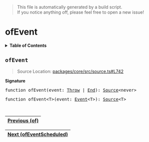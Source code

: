 > This file is automatically generated by a build script.<br>If you notice anything off, please feel free to open a new issue!

# ofEvent

<details><summary><b>Table of Contents</b></summary><br>

1. [<code>ofEvent</code>](#ofEvent)</details>

## <a name="ofEvent"></a><code>ofEvent</code>

> Source Location: [packages\/core\/src\/source.ts#L742](..\/..\/packages\/core\/src\/source.ts#L742)

<b>Signature</b>

<pre>function ofEvent(event: <a href="../01-api-basics/01-Event.md#Throw-Interface">Throw</a> | <a href="../01-api-basics/01-Event.md#End-Interface">End</a>): <a href="../01-api-basics/03-Source.md#Source-Interface">Source</a>&lt;never&gt;</pre>

<pre>function ofEvent&lt;T&gt;(event: <a href="../01-api-basics/01-Event.md#Event">Event</a>&lt;T&gt;): <a href="../01-api-basics/03-Source.md#Source-Interface">Source</a>&lt;T&gt;</pre><br>

| [Previous \(of\)](22-of.md#readme) |
| --- |

<div align="right">

| [Next \(ofEventScheduled\)](24-ofEventScheduled.md#readme) |
| --- |
</div>
